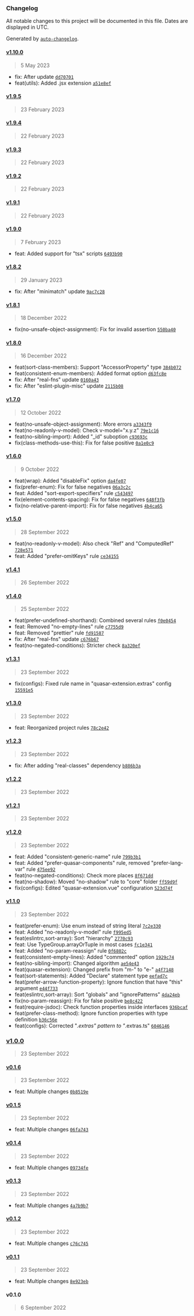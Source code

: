 ### Changelog

All notable changes to this project will be documented in this file. Dates are displayed in UTC.

Generated by [`auto-changelog`](https://github.com/CookPete/auto-changelog).

#### [v1.10.0](https://github.com/ilyub/eslint-plugin-misc/compare/v1.9.5...v1.10.0)

> 5 May 2023

- fix: After update [`dd70701`](https://github.com/ilyub/eslint-plugin-misc/commit/dd707016eeb6c6db18b01399256519b9b0a4602d)
- feat(utils): Added .jsx extension [`a51e8ef`](https://github.com/ilyub/eslint-plugin-misc/commit/a51e8efe579e3613229bf3198c609b0cd9f85d49)

#### [v1.9.5](https://github.com/ilyub/eslint-plugin-misc/compare/v1.9.4...v1.9.5)

> 23 February 2023

#### [v1.9.4](https://github.com/ilyub/eslint-plugin-misc/compare/v1.9.3...v1.9.4)

> 22 February 2023

#### [v1.9.3](https://github.com/ilyub/eslint-plugin-misc/compare/v1.9.2...v1.9.3)

> 22 February 2023

#### [v1.9.2](https://github.com/ilyub/eslint-plugin-misc/compare/v1.9.1...v1.9.2)

> 22 February 2023

#### [v1.9.1](https://github.com/ilyub/eslint-plugin-misc/compare/v1.9.0...v1.9.1)

> 22 February 2023

#### [v1.9.0](https://github.com/ilyub/eslint-plugin-misc/compare/v1.8.2...v1.9.0)

> 7 February 2023

- feat: Added support for "tsx" scripts [`6493b90`](https://github.com/ilyub/eslint-plugin-misc/commit/6493b908dab1b3fcd9296fa6d2b255ac18872203)

#### [v1.8.2](https://github.com/ilyub/eslint-plugin-misc/compare/v1.8.1...v1.8.2)

> 29 January 2023

- fix: After "minimatch" update [`9ac7c28`](https://github.com/ilyub/eslint-plugin-misc/commit/9ac7c280649367452ea5c36bbf8de4a66e1fbf3b)

#### [v1.8.1](https://github.com/ilyub/eslint-plugin-misc/compare/v1.8.0...v1.8.1)

> 18 December 2022

- fix(no-unsafe-object-assignment): Fix for invalid assertion [`550ba40`](https://github.com/ilyub/eslint-plugin-misc/commit/550ba40b27e5fa7dd660878e4e13f082d4cbc4d7)

#### [v1.8.0](https://github.com/ilyub/eslint-plugin-misc/compare/v1.7.0...v1.8.0)

> 16 December 2022

- feat(sort-class-members): Support "AccessorProperty" type [`384b072`](https://github.com/ilyub/eslint-plugin-misc/commit/384b072d79520db28dc09d8acfa6619114e97b64)
- feat(consistent-enum-members): Added format option [`d63fc8e`](https://github.com/ilyub/eslint-plugin-misc/commit/d63fc8e589d024b1487464691b869630cc0c7fed)
- fix: After "real-fns" update [`0160a43`](https://github.com/ilyub/eslint-plugin-misc/commit/0160a43322a797ad3f9e0f9a1ca53e9852281eaf)
- fix: After "eslint-plugin-misc" update [`2115b08`](https://github.com/ilyub/eslint-plugin-misc/commit/2115b08f3307eb2ea344e1908e6a2945ca49c48b)

#### [v1.7.0](https://github.com/ilyub/eslint-plugin-misc/compare/v1.6.0...v1.7.0)

> 12 October 2022

- feat(no-unsafe-object-assignment): More errors [`a3343f9`](https://github.com/ilyub/eslint-plugin-misc/commit/a3343f9c5d7d6b8e175d8fc49c2e9faff4abea05)
- feat(no-readonly-v-model): Check v-model="x.y.z" [`79e1c16`](https://github.com/ilyub/eslint-plugin-misc/commit/79e1c160f05f2c30452e38e24415d731d8871773)
- feat(no-sibling-import): Added "_id" suboption [`c93693c`](https://github.com/ilyub/eslint-plugin-misc/commit/c93693c6c9fb10f934d7d8c2646e276d02b0e424)
- fix(class-methods-use-this): Fix for false positive [`0a1e0c9`](https://github.com/ilyub/eslint-plugin-misc/commit/0a1e0c91b6a52e60b061ffd0b5a1030bdd8f780e)

#### [v1.6.0](https://github.com/ilyub/eslint-plugin-misc/compare/v1.5.0...v1.6.0)

> 9 October 2022

- feat(wrap): Added "disableFix" option [`da4fe07`](https://github.com/ilyub/eslint-plugin-misc/commit/da4fe07099da6bc0e41b5b53d83fa1dfaf212f34)
- fix(prefer-enum): Fix for false negatives [`06a3c2c`](https://github.com/ilyub/eslint-plugin-misc/commit/06a3c2ccaa96129f5031fa6b8cbdf677f68cdd3f)
- feat: Added "sort-export-specifiers" rule [`c543497`](https://github.com/ilyub/eslint-plugin-misc/commit/c543497902421c8063273ba3e688aa5f99ba064a)
- fix(element-contents-spacing): Fix for false negatives [`648f3fb`](https://github.com/ilyub/eslint-plugin-misc/commit/648f3fb1fc43e2a571cced74001a2a5064409912)
- fix(no-relative-parent-import): Fix for false negatives [`4b4ca65`](https://github.com/ilyub/eslint-plugin-misc/commit/4b4ca651b5ace86fb7f0130938dc32628a582558)

#### [v1.5.0](https://github.com/ilyub/eslint-plugin-misc/compare/v1.4.1...v1.5.0)

> 28 September 2022

- feat(no-readonly-v-model): Also check "Ref" and "ComputedRef" [`728e571`](https://github.com/ilyub/eslint-plugin-misc/commit/728e57124bc022d41477237c2f524566da853e01)
- feat: Added "prefer-omitKeys" rule [`ce34155`](https://github.com/ilyub/eslint-plugin-misc/commit/ce34155d6d68940bcb2c1ea12fae7e1feab97f54)

#### [v1.4.1](https://github.com/ilyub/eslint-plugin-misc/compare/v1.4.0...v1.4.1)

> 26 September 2022

#### [v1.4.0](https://github.com/ilyub/eslint-plugin-misc/compare/v1.3.1...v1.4.0)

> 25 September 2022

- feat(prefer-undefined-shorthand): Combined several rules [`f0e0454`](https://github.com/ilyub/eslint-plugin-misc/commit/f0e0454e085d33f8602ab5cc89e81d0d26505f78)
- feat: Removed "no-empty-lines" rule [`c7755d9`](https://github.com/ilyub/eslint-plugin-misc/commit/c7755d9a22bf8cf6e11591ddbce62064a667f778)
- feat: Removed "prettier" rule [`fd91587`](https://github.com/ilyub/eslint-plugin-misc/commit/fd915871adce62ba8901d864221d7e8bd137a62e)
- fix: After "real-fns" update [`c676b67`](https://github.com/ilyub/eslint-plugin-misc/commit/c676b67ce5618a735782c647c9392109fcd9dfb9)
- feat(no-negated-conditions): Stricter check [`8a320ef`](https://github.com/ilyub/eslint-plugin-misc/commit/8a320ef04e572a7b7992f657c7d58ff9d8523943)

#### [v1.3.1](https://github.com/ilyub/eslint-plugin-misc/compare/v1.3.0...v1.3.1)

> 23 September 2022

- fix(configs): Fixed rule name in "quasar-extension.extras" config [`15591e5`](https://github.com/ilyub/eslint-plugin-misc/commit/15591e5bbba4ce3fc7077301477fbf5e5cb21de7)

#### [v1.3.0](https://github.com/ilyub/eslint-plugin-misc/compare/v1.2.3...v1.3.0)

> 23 September 2022

- feat: Reorganized project rules [`78c2e42`](https://github.com/ilyub/eslint-plugin-misc/commit/78c2e42e56466a640b98fd5e1c3c21d148ea0fbd)

#### [v1.2.3](https://github.com/ilyub/eslint-plugin-misc/compare/v1.2.2...v1.2.3)

> 23 September 2022

- fix: After adding "real-classes" dependency [`b886b3a`](https://github.com/ilyub/eslint-plugin-misc/commit/b886b3afcb98e539af1f88346d68b6a5b1b72dd3)

#### [v1.2.2](https://github.com/ilyub/eslint-plugin-misc/compare/v1.2.1...v1.2.2)

> 23 September 2022

#### [v1.2.1](https://github.com/ilyub/eslint-plugin-misc/compare/v1.2.0...v1.2.1)

> 23 September 2022

#### [v1.2.0](https://github.com/ilyub/eslint-plugin-misc/compare/v1.1.0...v1.2.0)

> 23 September 2022

- feat: Added "consistent-generic-name" rule [`799b3b1`](https://github.com/ilyub/eslint-plugin-misc/commit/799b3b185ca13ede684a854cfac2c65e1eaaffda)
- feat: Added "prefer-quasar-components" rule, removed "prefer-lang-var" rule [`475ee92`](https://github.com/ilyub/eslint-plugin-misc/commit/475ee92e79113835cb98e18bf6b9ec78c65f5bb8)
- feat(no-negated-conditions): Check more places [`8f671dd`](https://github.com/ilyub/eslint-plugin-misc/commit/8f671dd5a41608cc7cdcdafb9de428a51ad347b1)
- feat(no-shadow): Moved "no-shadow" rule to "core" folder [`ff59d9f`](https://github.com/ilyub/eslint-plugin-misc/commit/ff59d9f9734dc9af250ea5d17a3f3ce2fb606d48)
- fix(configs): Edited "quasar-extension.vue"  configuration [`523d74f`](https://github.com/ilyub/eslint-plugin-misc/commit/523d74f50f7851bfc4b387d1c7fb68c898977747)

#### [v1.1.0](https://github.com/ilyub/eslint-plugin-misc/compare/v1.0.0...v1.1.0)

> 23 September 2022

- feat(prefer-enum): Use enum instead of string literal [`7c2e330`](https://github.com/ilyub/eslint-plugin-misc/commit/7c2e3309af2e574807d859030c697b834153df6a)
- feat: Added "no-readonly-v-model" rule [`f995ed5`](https://github.com/ilyub/eslint-plugin-misc/commit/f995ed5ff0847368a33dac0c288c154513a7bf65)
- feat(eslintrc,sort-array): Sort "hierarchy" [`2770c93`](https://github.com/ilyub/eslint-plugin-misc/commit/2770c93c655a120f5671e47163f3e0197d617ec7)
- feat: Use TypeGroup.arrayOrTuple in most cases [`fc1e341`](https://github.com/ilyub/eslint-plugin-misc/commit/fc1e3411943ccaad50526aba66bc5e945915318c)
- feat: Added "no-param-reassign" rule [`0f6802c`](https://github.com/ilyub/eslint-plugin-misc/commit/0f6802cc25a4548eaf3d7ecc3793f706dce589b8)
- feat(consistent-empty-lines): Added "commented" option [`1929c74`](https://github.com/ilyub/eslint-plugin-misc/commit/1929c74a91766d365892b7de79ddfb64acf639f5)
- feat(no-sibling-import): Changed algorithm [`ae54e43`](https://github.com/ilyub/eslint-plugin-misc/commit/ae54e4331f866d4353ef40ec6b5958c171c2eec0)
- feat(quasar-extension): Changed prefix from "m-" to "e-" [`a4f7148`](https://github.com/ilyub/eslint-plugin-misc/commit/a4f7148f1841624c94e570ce83d9675dfae2cfa9)
- feat(sort-statements): Added "Declare" statement type [`eefad7c`](https://github.com/ilyub/eslint-plugin-misc/commit/eefad7cddf5b23f66592332e9452227ed3badb55)
- feat(prefer-arrow-function-property): Ignore function that have "this" argument [`e44f733`](https://github.com/ilyub/eslint-plugin-misc/commit/e44f733cb889e51458964f059d447d22a0cecefc)
- feat(eslintrc,sort-array): Sort "globals" and "ignorePatterns" [`4da24eb`](https://github.com/ilyub/eslint-plugin-misc/commit/4da24eb8f76a55f5dbdf5f921fea07d48ac38986)
- fix(no-param-reassign): Fix for false positive [`be8c422`](https://github.com/ilyub/eslint-plugin-misc/commit/be8c4220abb0d1e9b94525a5a407b508a95557a4)
- feat(require-jsdoc): Check function properties inside interfaces [`936bcaf`](https://github.com/ilyub/eslint-plugin-misc/commit/936bcafa1b61e557da700c526c5bd75c4ad8b92b)
- feat(prefer-class-method): Ignore function properties with type definition [`b36c56e`](https://github.com/ilyub/eslint-plugin-misc/commit/b36c56ecb11af1b48defb6c1f1ec711dfc3e5b4b)
- feat(configs): Corrected "*.extras" pattern to "*.extras.ts" [`6046146`](https://github.com/ilyub/eslint-plugin-misc/commit/604614626e410e55868472aa2a5387191d466b35)

### [v1.0.0](https://github.com/ilyub/eslint-plugin-misc/compare/v0.1.6...v1.0.0)

> 23 September 2022

#### [v0.1.6](https://github.com/ilyub/eslint-plugin-misc/compare/v0.1.5...v0.1.6)

> 23 September 2022

- feat: Multiple changes [`0b8519e`](https://github.com/ilyub/eslint-plugin-misc/commit/0b8519e2c91f5ec17e74e49b6b4534dd66f6ff71)

#### [v0.1.5](https://github.com/ilyub/eslint-plugin-misc/compare/v0.1.4...v0.1.5)

> 23 September 2022

- feat: Multiple changes [`06fa743`](https://github.com/ilyub/eslint-plugin-misc/commit/06fa743bbcfddddd3ca5ca2d7a210d654878c297)

#### [v0.1.4](https://github.com/ilyub/eslint-plugin-misc/compare/v0.1.3...v0.1.4)

> 23 September 2022

- feat: Multiple changes [`09734fe`](https://github.com/ilyub/eslint-plugin-misc/commit/09734fee01e347a655fc2a62d3ed11753539fdcd)

#### [v0.1.3](https://github.com/ilyub/eslint-plugin-misc/compare/v0.1.2...v0.1.3)

> 23 September 2022

- feat: Multiple changes [`4a7b9b7`](https://github.com/ilyub/eslint-plugin-misc/commit/4a7b9b759416f8b19eca45fb2e2e1cbd5ed817ae)

#### [v0.1.2](https://github.com/ilyub/eslint-plugin-misc/compare/v0.1.1...v0.1.2)

> 23 September 2022

- feat: Multiple changes [`c76c745`](https://github.com/ilyub/eslint-plugin-misc/commit/c76c74573dfc8f260a6f0efc0aece45dff1f71d4)

#### [v0.1.1](https://github.com/ilyub/eslint-plugin-misc/compare/v0.1.0...v0.1.1)

> 23 September 2022

- feat: Multiple changes [`8e923eb`](https://github.com/ilyub/eslint-plugin-misc/commit/8e923ebd4e82a056255cefe8393e9120464d0825)

#### v0.1.0

> 6 September 2022
